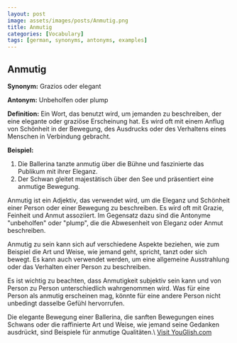 ```yaml
---
layout: post
image: assets/images/posts/Anmutig.png
title: Anmutig
categories: [Vocabulary]
tags: [german, synonyms, antonyms, examples]
---
```


## Anmutig

**Synonym:** Grazios oder elegant

**Antonym:** Unbeholfen oder plump

**Definition:** Ein Wort, das benutzt wird, um jemanden zu beschreiben, der eine elegante oder graziöse Erscheinung hat. Es wird oft mit einem Anflug von Schönheit in der Bewegung, des Ausdrucks oder des Verhaltens eines Menschen in Verbindung gebracht.

**Beispiel:**

1. Die Ballerina tanzte anmutig über die Bühne und faszinierte das Publikum mit ihrer Eleganz.
2. Der Schwan gleitet majestätisch über den See und präsentiert eine anmutige Bewegung.

Anmutig ist ein Adjektiv, das verwendet wird, um die Eleganz und Schönheit einer Person oder einer Bewegung zu beschreiben. Es wird oft mit Grazie, Feinheit und Anmut assoziiert. Im Gegensatz dazu sind die Antonyme "unbeholfen" oder "plump", die die Abwesenheit von Eleganz oder Anmut beschreiben.

Anmutig zu sein kann sich auf verschiedene Aspekte beziehen, wie zum Beispiel die Art und Weise, wie jemand geht, spricht, tanzt oder sich bewegt. Es kann auch verwendet werden, um eine allgemeine Ausstrahlung oder das Verhalten einer Person zu beschreiben.

Es ist wichtig zu beachten, dass Anmutigkeit subjektiv sein kann und von Person zu Person unterschiedlich wahrgenommen wird. Was für eine Person als anmutig erscheinen mag, könnte für eine andere Person nicht unbedingt dasselbe Gefühl hervorrufen.

Die elegante Bewegung einer Ballerina, die sanften Bewegungen eines Schwans oder die raffinierte Art und Weise, wie jemand seine Gedanken ausdrückt, sind Beispiele für anmutige Qualitäten.\ <a id="yg-widget-0" class="youglish-widget" data-query="Anmutig" data-lang="german" data-components="8412" data-auto-start="0" data-bkg-color="theme_light" data-title="How%20to%20pronounce%20Anmutig%20in%20German"  rel="nofollow" href="https://youglish.com">Visit YouGlish.com</a><script async src="https://youglish.com/public/emb/widget.js" charset="utf-8"></script>